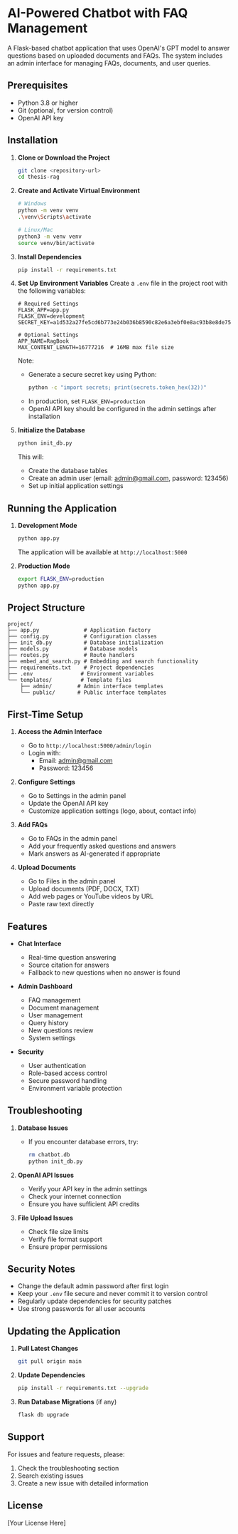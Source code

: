 # AI-Powered Chatbot with FAQ Management

A Flask-based chatbot application that uses OpenAI's GPT model to answer questions based on uploaded documents and FAQs. The system includes an admin interface for managing FAQs, documents, and user queries.

## Prerequisites

- Python 3.8 or higher
- Git (optional, for version control)
- OpenAI API key

## Installation

1. **Clone or Download the Project**
   ```bash
   git clone <repository-url>
   cd thesis-rag
   ```

2. **Create and Activate Virtual Environment**
   ```bash
   # Windows
   python -m venv venv
   .\venv\Scripts\activate

   # Linux/Mac
   python3 -m venv venv
   source venv/bin/activate
   ```

3. **Install Dependencies**
   ```bash
   pip install -r requirements.txt
   ```

4. **Set Up Environment Variables**
   Create a `.env` file in the project root with the following variables:
   ```
   # Required Settings
   FLASK_APP=app.py
   FLASK_ENV=development
   SECRET_KEY=a1d532a27fe5cd6b773e24b036b8590c82e6a3ebf0e8ac93b8e8de7528e24674
   
   # Optional Settings
   APP_NAME=RagBook
   MAX_CONTENT_LENGTH=16777216  # 16MB max file size
   ```
   
   Note: 
   - Generate a secure secret key using Python:
     ```bash
     python -c "import secrets; print(secrets.token_hex(32))"
     ```
   - In production, set `FLASK_ENV=production`
   - OpenAI API key should be configured in the admin settings after installation

5. **Initialize the Database**
   ```bash
   python init_db.py
   ```
   This will:
   - Create the database tables
   - Create an admin user (email: admin@gmail.com, password: 123456)
   - Set up initial application settings

## Running the Application

1. **Development Mode**
   ```bash
   python app.py
   ```
   The application will be available at `http://localhost:5000`

2. **Production Mode**
   ```bash
   export FLASK_ENV=production
   python app.py
   ```

## Project Structure

```
project/
├── app.py              # Application factory
├── config.py           # Configuration classes
├── init_db.py          # Database initialization
├── models.py           # Database models
├── routes.py           # Route handlers
├── embed_and_search.py # Embedding and search functionality
├── requirements.txt    # Project dependencies
├── .env               # Environment variables
└── templates/         # Template files
    ├── admin/        # Admin interface templates
    └── public/       # Public interface templates
```

## First-Time Setup

1. **Access the Admin Interface**
   - Go to `http://localhost:5000/admin/login`
   - Login with:
     - Email: admin@gmail.com
     - Password: 123456

2. **Configure Settings**
   - Go to Settings in the admin panel
   - Update the OpenAI API key
   - Customize application settings (logo, about, contact info)

3. **Add FAQs**
   - Go to FAQs in the admin panel
   - Add your frequently asked questions and answers
   - Mark answers as AI-generated if appropriate

4. **Upload Documents**
   - Go to Files in the admin panel
   - Upload documents (PDF, DOCX, TXT)
   - Add web pages or YouTube videos by URL
   - Paste raw text directly

## Features

- **Chat Interface**
  - Real-time question answering
  - Source citation for answers
  - Fallback to new questions when no answer is found

- **Admin Dashboard**
  - FAQ management
  - Document management
  - User management
  - Query history
  - New questions review
  - System settings

- **Security**
  - User authentication
  - Role-based access control
  - Secure password handling
  - Environment variable protection

## Troubleshooting

1. **Database Issues**
   - If you encounter database errors, try:
     ```bash
     rm chatbot.db
     python init_db.py
     ```

2. **OpenAI API Issues**
   - Verify your API key in the admin settings
   - Check your internet connection
   - Ensure you have sufficient API credits

3. **File Upload Issues**
   - Check file size limits
   - Verify file format support
   - Ensure proper permissions

## Security Notes

- Change the default admin password after first login
- Keep your `.env` file secure and never commit it to version control
- Regularly update dependencies for security patches
- Use strong passwords for all user accounts

## Updating the Application

1. **Pull Latest Changes**
   ```bash
   git pull origin main
   ```

2. **Update Dependencies**
   ```bash
   pip install -r requirements.txt --upgrade
   ```

3. **Run Database Migrations** (if any)
   ```bash
   flask db upgrade
   ```

## Support

For issues and feature requests, please:
1. Check the troubleshooting section
2. Search existing issues
3. Create a new issue with detailed information

## License

[Your License Here] 